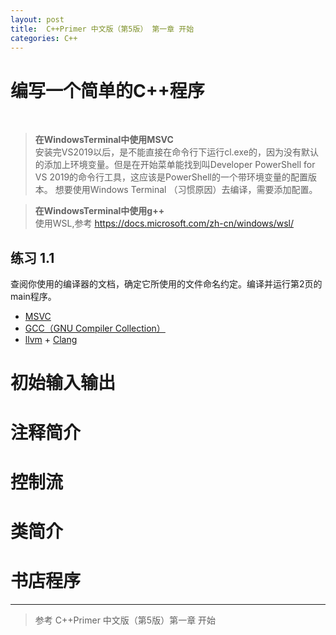 ```yaml
---
layout: post
title:  C++Primer 中文版（第5版） 第一章 开始
categories: C++
---
```


# 编写一个简单的C++程序
<br>

>**在WindowsTerminal中使用MSVC**
<br>安装完VS2019以后，是不能直接在命令行下运行cl.exe的，因为没有默认的添加上环境变量。但是在开始菜单能找到叫Developer PowerShell for VS 2019的命令行工具，这应该是PowerShell的一个带环境变量的配置版本。  想要使用Windows Terminal （习惯原因）去编译，需要添加配置。

>**在WindowsTerminal中使用g++**
<br>使用WSL,参考 https://docs.microsoft.com/zh-cn/windows/wsl/


## 练习 1.1
查阅你使用的编译器的文档，确定它所使用的文件命名约定。编译并运行第2页的main程序。
<br> 
* [MSVC](https://docs.microsoft.com/zh-cn/cpp/build/reference/compiling-a-c-cpp-program?view=msvc-160)
* [GCC（GNU Compiler Collection）](https://gcc.gnu.org/)
* [llvm](http://llvm.org/) + [Clang](http://clang.llvm.org/get_started.html)

#  初始输入输出
#  注释简介
#  控制流
#  类简介
#  书店程序

---
> 参考 C++Primer 中文版（第5版）第一章 开始